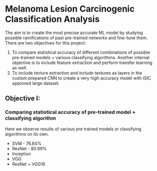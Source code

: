 # Melanoma Lesion Carcinogenic Classification Analysis
The aim is to create the most precise accurate ML model by studying possible ramifications of past pre-trained networks and fine-tune them.
There are two objectives for this project:
1. To compare statistical accuracy of different combinations of possible pre-trained models + various classifying algorithms. Another internal objective is to include feature extraction and perform transfer learning as well.
2. To include texture extraction and include textures as layers in the custom prepared CNN to create a very high accuracy model with ISIC approved large dataset.

## Objective I:
### Comparing statistical accuracy of pre-trained model + classifying algorithm 
Here we observe results of various pre trained models or classifying algorithms on its own.
- SVM - 76.84%
- ResNet - 80.99%
- Inception
- VGG
- ResNet + VGG16


